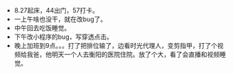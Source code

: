 + 8.27起床，44出门，57打卡。
+ 一上午啥也没干，就在改bug了。
+ 中午回去吃饭睡觉。
+ 下午改小程序的bug，写穿透点击。
+ 晚上加班到9点。。。打了把排位输了，边看时光代理人，变剪指甲，打了个视频给我爸，他明天一个人去衡阳的医院住院。放了个大，看了会直播和视频睡觉。